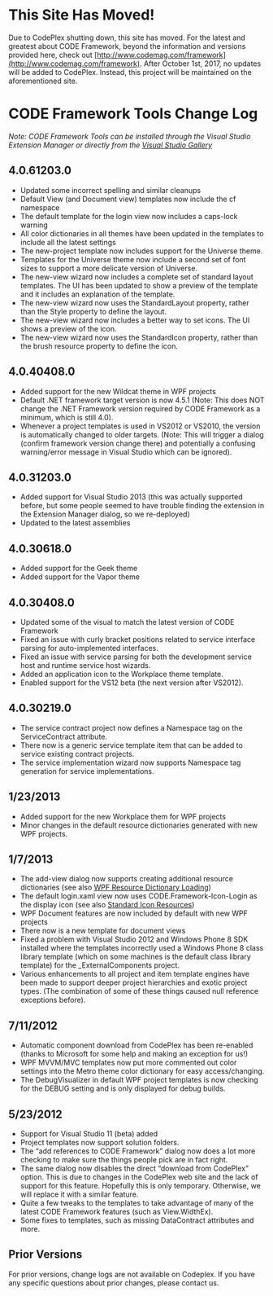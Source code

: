# This Site Has Moved!

Due to CodePlex shutting down, this site has moved. For the latest and greatest about CODE Framework, beyond the information and versions provided here, check out [http://www.codemag.com/framework](http://www.codemag.com/framework). After October 1st, 2017, no updates will be added to CodePlex. Instead, this project will be maintained on the aforementioned site.



# CODE Framework Tools Change Log

_Note: CODE Framework Tools can be installed through the Visual Studio Extension Manager or directly from the [Visual Studio Gallery](http://visualstudiogallery.msdn.microsoft.com/91b58827-9720-487a-930c-c19a76c0b853)_

## 4.0.61203.0

* Updated some incorrect spelling and similar cleanups
* Default View (and Document view) templates now include the cf namespace
* The default template for the login view now includes a caps-lock warning
* All color dictionaries in all themes have been updated in the templates to include all the latest settings
* The new-project template now includes support for the Universe theme.
* Templates for the Universe theme now include a second set of font sizes to support a more delicate version of Universe.
* The new-view wizard now includes a complete set of standard layout templates. The UI has been updated to show a preview of the template and it includes an explanation of the template.
* The new-view wizard now uses the StandardLayout property, rather than the Style property to define the layout.
* The new-view wizard now includes a better way to set icons. The UI shows a preview of the icon.
* The new-view wizard now uses the StandardIcon property, rather than the brush resource property to define the icon.

## 4.0.40408.0
* Added support for the new Wildcat theme in WPF projects
* Default .NET framework target version is now 4.5.1 (Note: This does NOT change the .NET Framework version required by CODE Framework as a minimum, which is still 4.0).
* Whenever a project templates is used in VS2012 or VS2010, the version is automatically changed to older targets. (Note: This will trigger a dialog (confirm framework version change there) and potentially a confusing warning/error message in Visual Studio which can be ignored).

## 4.0.31203.0
* Added support for Visual Studio 2013 (this was actually supported before, but some people seemed to have trouble finding the extension in the Extension Manager dialog, so we re-deployed)
* Updated to the latest assemblies

## 4.0.30618.0
* Added support for the Geek theme
* Added support for the Vapor theme

## 4.0.30408.0
* Updated some of the visual to match the latest version of CODE Framework
* Fixed an issue with curly bracket positions related to service interface parsing for auto-implemented interfaces.
* Fixed an issue with service parsing for both the development service host and runtime service host wizards.
* Added an application icon to the Workplace theme template.
* Enabled support for the VS12 beta (the next version after VS2012).

## 4.0.30219.0
* The service contract project now defines a Namespace tag on the ServiceContract attribute.
* There now is a generic service template item that can be added to service existing contract projects.
* The service implementation wizard now supports Namespace tag generation for service implementations.

## 1/23/2013
* Added support for the new Workplace them for WPF projects
* Minor changes in the default resource dictionaries generated with new WPF projects.

## 1/7/2013
* The add-view dialog now supports creating additional resource dictionaries (see also [WPF Resource Dictionary Loading](WPF-Resource-Dictionary-Loading))
* The default login.xaml view now uses CODE.Framework-Icon-Login as the display icon (see also [Standard Icon Resources](Standard-Icon-Resources))
* WPF Document features are now included by default with new WPF projects
* There now is a new template for document views
* Fixed a problem with Visual Studio 2012 and Windows Phone 8 SDK installed where the templates incorrectly used a Windows Phone 8 class library template (which on some machines is the default class library template) for the _ExternalComponents project.
* Various enhancements to all project and item template engines have been made to support deeper project hierarchies and exotic project types. (The combination of some of these things caused null reference exceptions before).

## 7/11/2012
* Automatic component download from CodePlex has been re-enabled (thanks to Microsoft for some help and making an exception for us!)
* WPF MVVM/MVC templates now put more commented out color settings into the Metro theme color dictionary for easy access/changing.
* The DebugVisualizer in default WPF project templates is now checking for the DEBUG setting and is only displayed for debug builds.

## 5/23/2012
* Support for Visual Studio 11 (beta) added
* Project templates now support solution folders.
* The “add references to CODE Framework” dialog now does a lot more checking to make sure the things people pick are in fact right.
* The same dialog now disables the direct “download from CodePlex” option. This is due to changes in the CodePlex web site and the lack of support for this feature. Hopefully this is only temporary. Otherwise, we will replace it with a similar feature.
* Quite a few tweaks to the templates to take advantage of many of the latest CODE Framework features (such as View.WidthEx).
* Some fixes to templates, such as missing DataContract attributes and more.
 
## Prior Versions
For prior versions, change logs are not available on Codeplex. If you have any specific questions about prior changes, please contact us.
